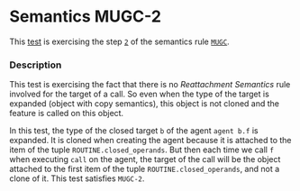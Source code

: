 # Semantics MUGC-2

This [test](.) is exercising the step [`2`](../Readme.md) of the semantics rule [`MUGC`](../../mugc/Readme.md).

### Description

This test is exercising the fact that there is no *Reattachment Semantics* rule involved for the target of a call. So even when the type of the target is expanded (object with copy semantics), this object is not cloned and the feature is called on this object.

In this test, the type of the closed target `b` of the agent `agent b.f` is expanded. It is cloned when creating the agent because it is attached to the item of the tuple `ROUTINE.closed_operands`. But then each time we call `f` when executing `call` on the agent, the target of the call will be the object attached to the first item of the tuple `ROUTINE.closed_operands`, and not a clone of it. This test satisfies `MUGC-2`.
